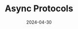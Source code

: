 ---
title: "Async Protocols"
date: 2024-04-30
description: "Here below all the guides pages related to **Async protocols**."
weight: 10
---